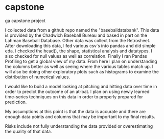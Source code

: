 # capstone
ga capstone project

I collected data from a github repo named the "baseballdatabank". This data is provided by the Chadwich Baseball Bureau and based in part on the Lahman Baseball Database. Other data was collect from the Retrosheet. After downloading this data, I fed various csv's into pandas and did simple eda. I checked the head(), the shape, statistical analysis and datatypes. I also checked for null values as well as correlation. Finally I ran Pandas Profiling to get a global view of my data. From here I plan on understanding the columns better as well as seeing where the various tables match up. I will also be doing other exploratory plots such as histograms to examine the distribution of numerical values.

I would like to build a model looking at pitching and hitting data over time in order to predict the outcome of an at-bat. I plan on using newly learned time-series techniques on this data in order to properly prepared for prediction. 

My assumptions at this point is that the data is accurate and there are enough data points and columns that may be important to my final results.

Risks include not fully understanding the data provided or overestimating the quality of that data. 
